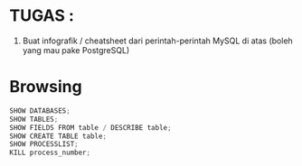 # TUGAS : 
1. Buat infografik / cheatsheet dari perintah-perintah MySQL di atas (boleh yang mau pake PostgreSQL)

# Browsing 
```python
SHOW DATABASES;
SHOW TABLES;
SHOW FIELDS FROM table / DESCRIBE table;
SHOW CREATE TABLE table;
SHOW PROCESSLIST;
KILL process_number;
```
